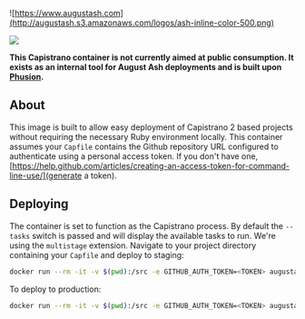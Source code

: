 ![https://www.augustash.com](http://augustash.s3.amazonaws.com/logos/ash-inline-color-500.png)

[![](https://badge.imagelayers.io/augustash/capistrano-deploy:legacy.svg)](https://imagelayers.io/?images=augustash/capistrano-deploy:legacy 'Get your own badge on imagelayers.io')

**This Capistrano container is not currently aimed at public consumption. It exists as an internal tool for August Ash deployments and is built upon [Phusion](http://phusion.github.io/baseimage-docker/).**

## About

This image is built to allow easy deployment of Capistrano 2 based projects without requiring the necessary Ruby environment locally. This container assumes your `Capfile` contains the Github repository URL configured to authenticate using a personal access token. If you don't have one, [https://help.github.com/articles/creating-an-access-token-for-command-line-use/](generate a token).

## Deploying

The container is set to function as the Capistrano process. By default the `--tasks` switch is passed and will display the available tasks to run. We're using the `multistage` extension. Navigate to your project directory containing your `Capfile` and deploy to staging:

```bash
docker run --rm -it -v $(pwd):/src -e GITHUB_AUTH_TOKEN=<TOKEN> augustash/capistrano-deploy:legacy staging deploy
```

To deploy to production:

```bash
docker run --rm -it -v $(pwd):/src -e GITHUB_AUTH_TOKEN=<TOKEN> augustash/capistrano-deploy:legacy production deploy
```
